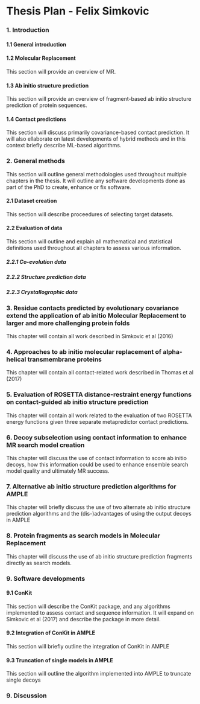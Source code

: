 # Thesis Plan - Felix Simkovic

### 1. Introduction

#### 1.1 General introduction

#### 1.2 Molecular Replacement
This section will provide an overview of MR.

#### 1.3 Ab initio structure prediction
This section will provide an overview of fragment-based ab initio structure prediction of protein sequences.

#### 1.4 Contact predictions
This section will discuss primarily covariance-based contact prediction. It will also ellaborate on latest developments
of hybrid methods and in this context briefly describe ML-based algorithms.

### 2. General methods
This section will outline general methodologies used throughout multiple chapters in the thesis. It will outline any
software developments done as part of the PhD to create, enhance or fix software.

#### 2.1 Dataset creation
This section will describe proceedures of selecting target datasets.

#### 2.2 Evaluation of data
This section will outline and explain all mathematical and statistical definitions used throughout all chapters to
assess various information.

##### 2.2.1 Co-evolution data

##### 2.2.2 Structure prediction data

##### 2.2.3 Crystallographic data

### 3. Residue contacts predicted by evolutionary covariance extend the application of ab initio Molecular Replacement to larger and more challenging protein folds
This chapter will contain all work described in Simkovic et al (2016)

### 4. Approaches to ab initio molecular replacement of alpha-helical transmembrane proteins
This chapter will contain all contact-related work described in Thomas et al (2017)

### 5. Evaluation of ROSETTA distance-restraint energy functions on contact-guided ab initio structure prediction
This chapter will contain all work related to the evaluation of two ROSETTA energy functions given three separate
metapredictor contact predictions.

### 6. Decoy subselection using contact information to enhance MR search model creation
This chapter will discuss the use of contact information to score ab initio decoys, how this information could be used to enhance ensemble search model quality and ultimately MR success.

### 7. Alternative ab initio structure prediction algorithms for AMPLE
This chapter will briefly discuss the use of two alternate ab initio structure prediction algorithms and the (dis-)advantages of using the output decoys in AMPLE

### 8. Protein fragments as search models in Molecular Replacement
This chapter will discuss the use of ab initio structure prediction fragments directly as search models.

### 9. Software developments

#### 9.1 ConKit
This section will describe the ConKit package, and any algorithms implemented to assess contact and sequence information. 
It will expand on Simkovic et al (2017) and describe the package in more detail.

#### 9.2 Integration of ConKit in AMPLE
This section will briefly outline the integration of ConKit in AMPLE

#### 9.3 Truncation of single models in AMPLE
This section will outline the algorithm implemented into AMPLE to truncate single decoys

### 9. Discussion
